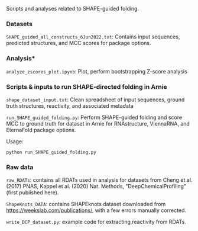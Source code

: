Scripts and analyses related to SHAPE-guided folding.

### Datasets

`SHAPE_guided_all_constructs_6Jun2022.txt`: Contains input sequences, predicted structures, and MCC scores for package options.

### Analysis*

`analyze_zscores_plot.ipynb`: Plot, perform bootstrapping Z-score analysis

### Scripts & inputs to run SHAPE-directed folding in Arnie

`shape_dataset_input.txt`: Clean spreadsheet of input sequences, ground truth structures, reactivity, and associated metadata

`run_SHAPE_guided_folding.py`: Perform SHAPE-guided folding and score MCC to ground truth for dataset in Arnie for RNAstructure, ViennaRNA, and EternaFold package options.

Usage: 
```
python run_SHAPE_guided_folding.py
```

### Raw data

`raw_RDATs`: contains all RDATs used in analysis for datasets from Cheng et al. (2017) PNAS, Kappel et al. (2020) Nat. Methods, "DeepChemicalProfiling" (first published here).

`ShapeKnots_DATA`: contains SHAPEknots dataset downloaded from https://weekslab.com/publications/, with a few errors manually corrected.

`write_DCP_dataset.py`: example code for extracting reactivity from RDATs.
